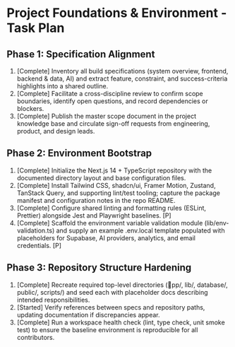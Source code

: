# Project Foundations & Environment - Task Plan

## Phase 1: Specification Alignment
1. [Complete] Inventory all build specifications (system overview, frontend, backend & data, AI) and extract feature, constraint, and success-criteria highlights into a shared outline.
2. [Complete] Facilitate a cross-discipline review to confirm scope boundaries, identify open questions, and record dependencies or blockers.
3. [Complete] Publish the master scope document in the project knowledge base and circulate sign-off requests from engineering, product, and design leads.

## Phase 2: Environment Bootstrap
1. [Complete] Initialize the Next.js 14 + TypeScript repository with the documented directory layout and base configuration files.
2. [Complete] Install Tailwind CSS, shadcn/ui, Framer Motion, Zustand, TanStack Query, and supporting lint/test tooling; capture the package manifest and configuration notes in the repo README.
3. [Complete] Configure shared linting and formatting rules (ESLint, Prettier) alongside Jest and Playwright baselines. [P]
4. [Complete] Scaffold the environment variable validation module (lib/env-validation.ts) and supply an example .env.local template populated with placeholders for Supabase, AI providers, analytics, and email credentials. [P]

## Phase 3: Repository Structure Hardening
1. [Complete] Recreate required top-level directories (pp/, lib/, database/, public/, scripts/) and seed each with placeholder docs describing intended responsibilities.
2. [Started] Verify references between specs and repository paths, updating documentation if discrepancies appear.
3. [Complete] Run a workspace health check (lint, type check, unit smoke test) to ensure the baseline environment is reproducible for all contributors.
